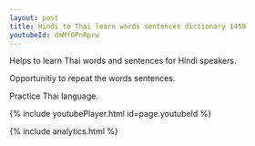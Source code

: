```yaml
---
layout: post
title: Hindi to Thai learn words sentences dictionary 1459 
youtubeId: dmMf0PnRprw
---
```

 
 
Helps to learn Thai words and sentences for Hindi speakers.

Opportunitiy to repeat the words sentences. 

Practice Thai language. 
 
{% include youtubePlayer.html id=page.youtubeId %}
 
 
{% include analytics.html %}